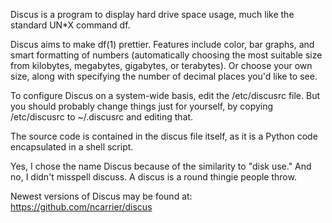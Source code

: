 Discus is a program to display hard drive space usage, much like the
standard UN*X command df.  
                         
Discus aims to make df(1) prettier. Features include color, bar graphs, and
smart formatting of numbers (automatically choosing the most suitable size
from kilobytes, megabytes, gigabytes, or terabytes). Or choose your own
size, along with specifying the number of decimal places you'd like to see.

To configure Discus on a system-wide basis, edit the /etc/discusrc file. 
But you should probably change things just for yourself, by copying
/etc/discusrc to ~/.discusrc and editing that.

The source code is contained in the discus file itself, as it is a Python
code encapsulated in a shell script.

Yes, I chose the name Discus because of the similarity to "disk use."  And
no, I didn't misspell discuss.  A discus is a round thingie people throw.

Newest versions of Discus may be found at:
https://github.com/ncarrier/discus
